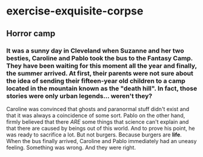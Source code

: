 # exercise-exquisite-corpse
## Horror camp
### It was a sunny day in Cleveland when Suzanne and her two besties, Caroline and Pablo took the bus to the Fantasy Camp. They have been waiting for this moment all the year and finally, the summer arrived. At first, their parents were not sure about the idea of sending their fifteen-year old children to a camp located in the mountain known as the "death hill". In fact, those stories were only urban legends... weren't they?
Caroline was convinced that ghosts and paranormal stuff didn't exist and that it was always a coincidence of some sort.
Pablo on the other hand, firmly believed that there _ARE_ some things that science can't explain and that there are caused by beings out of this world. And to prove his point, he was ready to sacrifice a lot. But not burgers. Because burgers are **life**.
When the bus finally arrived, Caroline and Pablo immediately had an uneasy feeling. Something was wrong. And they were right.
